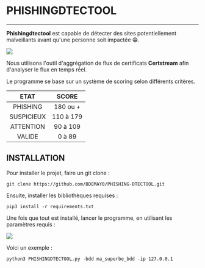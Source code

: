 # **PHISHINGDTECTOOL**
---

**Phishingdtectool** est capable de détecter des sites potentiellement malveillants avant qu'une personne soit impactée 😁.

![](https://i.imgur.com/zNAoNhA.gif)


Nous utilisons l'outil d'aggrégation de flux de certificats **Certstream** afin d'analyser le flux en temps réel.

Le programme se base sur un système de scoring selon différents critères.


|    ETAT    |  SCORE   |
|:----------:|:--------:|
| PHISHING | 180 ou + |
| SUSPICIEUX  | 110 à 179 |
|   ATTENTION       |    90 à 109      |
|   VALIDE   |  0 à 89  |



## **INSTALLATION**

Pour installer le projet, faire un git clone :
```
git clone https://github.com/BDEMAY0/PHISHING-DTECTOOL.git
```

Ensuite, installer les bibliothèques requises :

```
pip3 install -r requirements.txt
```

Une fois que tout est installé, lancer le programme, en utilisant les paramètres requis :

![](https://i.imgur.com/vaZi8Tw.png)


Voici un exemple :

```
python3 PHISHINGDTECTOOL.py -bdd ma_superbe_bdd -ip 127.0.0.1
```
